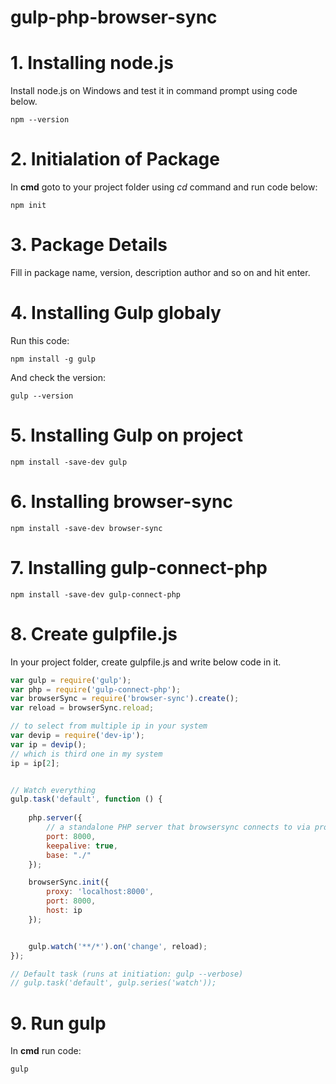 # gulp-php-browser-sync

# 1. Installing node.js
Install node.js on Windows and test it in command prompt using code below.
```
npm --version
```
# 2. Initialation of Package
In **cmd** goto to your project folder using *cd* command and run code below:
```
npm init
```
# 3. Package Details
Fill in package name, version, description author and so on and hit enter.

# 4. Installing Gulp globaly
Run this code:
```
npm install -g gulp
```
And check the version:
```
gulp --version
```
# 5. Installing Gulp on project
```
npm install -save-dev gulp
```
# 6. Installing browser-sync
```
npm install -save-dev browser-sync
```
# 7. Installing gulp-connect-php
```
npm install -save-dev gulp-connect-php
```
# 8. Create gulpfile.js
In your project folder, create gulpfile.js and write below code in it.
```javascript
var gulp = require('gulp');
var php = require('gulp-connect-php');
var browserSync = require('browser-sync').create();
var reload = browserSync.reload;

// to select from multiple ip in your system
var devip = require('dev-ip');
var ip = devip();
// which is third one in my system
ip = ip[2];


// Watch everything
gulp.task('default', function () {
    
    php.server({
        // a standalone PHP server that browsersync connects to via proxy
        port: 8000,
        keepalive: true,
        base: "./"
    });

    browserSync.init({
        proxy: 'localhost:8000',
        port: 8000,
        host: ip
    });


    gulp.watch('**/*').on('change', reload);
});

// Default task (runs at initiation: gulp --verbose)
// gulp.task('default', gulp.series('watch'));

```
# 9. Run gulp
In **cmd** run code:
```
gulp
```

